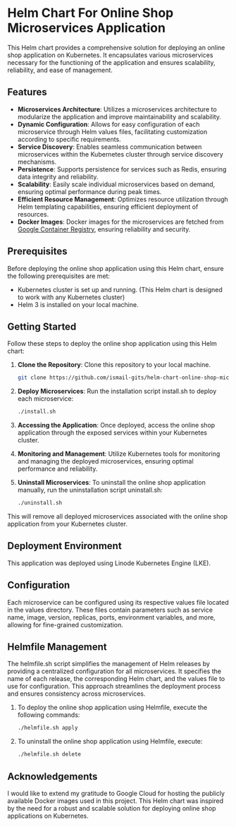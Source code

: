 # Helm Chart For Online Shop Microservices Application

This Helm chart provides a comprehensive solution for deploying an online shop application on Kubernetes. It encapsulates various microservices necessary for the functioning of the application and ensures scalability, reliability, and ease of management.

## Features

- **Microservices Architecture**: Utilizes a microservices architecture to modularize the application and improve maintainability and scalability.
- **Dynamic Configuration**: Allows for easy configuration of each microservice through Helm values files, facilitating customization according to specific requirements.
- **Service Discovery**: Enables seamless communication between microservices within the Kubernetes cluster through service discovery mechanisms.
- **Persistence**: Supports persistence for services such as Redis, ensuring data integrity and reliability.
- **Scalability**: Easily scale individual microservices based on demand, ensuring optimal performance during peak times.
- **Efficient Resource Management**: Optimizes resource utilization through Helm templating capabilities, ensuring efficient deployment of resources.
- **Docker Images**: Docker images for the microservices are fetched from [Google Container Registry](https://console.cloud.google.com/gcr/images/google-samples/GLOBAL/microservices-demo), ensuring reliability and security.

## Prerequisites

Before deploying the online shop application using this Helm chart, ensure the following prerequisites are met:

- Kubernetes cluster is set up and running. (This Helm chart is designed to work with any Kubernetes cluster)
- Helm 3 is installed on your local machine.

## Getting Started

Follow these steps to deploy the online shop application using this Helm chart:

1. **Clone the Repository**: Clone this repository to your local machine.

   ```bash
   git clone https://github.com/ismail-gits/helm-chart-online-shop-microservices-application.git
   ```

2. **Deploy Microservices**: Run the installation script install.sh to deploy each microservice:

    ```bash
    ./install.sh
    ```

3. **Accessing the Application**: Once deployed, access the online shop application through the exposed services within your Kubernetes cluster.

4. **Monitoring and Management**: Utilize Kubernetes tools for monitoring and managing the deployed microservices, ensuring optimal performance and reliability.

5. **Uninstall Microservices**: To uninstall the online shop application manually, run the uninstallation script uninstall.sh:

    ```bash
    ./uninstall.sh
    ```

This will remove all deployed microservices associated with the online shop application from your Kubernetes cluster.

## Deployment Environment
This application was deployed using Linode Kubernetes Engine (LKE).

## Configuration
Each microservice can be configured using its respective values file located in the values directory. These files contain parameters such as service name, image, version, replicas, ports, environment variables, and more, allowing for fine-grained customization.

## Helmfile Management
The helmfile.sh script simplifies the management of Helm releases by providing a centralized configuration for all microservices. It specifies the name of each release, the corresponding Helm chart, and the values file to use for configuration. This approach streamlines the deployment process and ensures consistency across microservices.

1. To deploy the online shop application using Helmfile, execute the following commands:

    ```bash
    ./helmfile.sh apply
    ```

2. To uninstall the online shop application using Helmfile, execute:

    ```bash
    ./helmfile.sh delete
    ```

## Acknowledgements
I would like to extend my gratitude to Google Cloud for hosting the publicly available Docker images used in this project. This Helm chart was inspired by the need for a robust and scalable solution for deploying online shop applications on Kubernetes.

